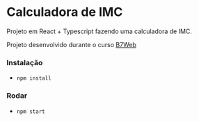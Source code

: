 # Calculadora de IMC

Projeto em React + Typescript
fazendo uma calculadora de IMC.

Projeto desenvolvido durante o curso [B7Web](https://b7web.com.br)

### Instalação

- `npm install`

### Rodar

- `npm start`
